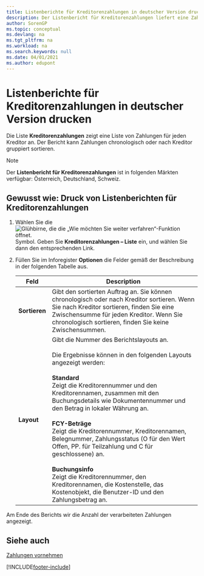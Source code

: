 ```yaml
---
title: Listenberichte für Kreditorenzahlungen in deutscher Version drucken
description: Der Listenbericht für Kreditorenzahlungen liefert eine Zahlungsauflistung für jeden Kreditor in der deutschen Version. Der Bericht kann Zahlungen chronologisch oder nach Kreditor gruppiert sortieren.
author: SorenGP
ms.topic: conceptual
ms.devlang: na
ms.tgt_pltfrm: na
ms.workload: na
ms.search.keywords: null
ms.date: 04/01/2021
ms.author: edupont
---
```

# Listenberichte für Kreditorenzahlungen in deutscher Version drucken

Die Liste **Kreditorenzahlungen** zeigt eine Liste von Zahlungen für jeden Kreditor an. Der Bericht kann Zahlungen chronologisch oder nach Kreditor gruppiert sortieren.  

> [!NOTE]
> Der **Listenbericht für Kreditorenzahlungen** ist in folgenden Märkten verfügbar: Österreich, Deutschland, Schweiz.

## Gewusst wie: Druck von Listenberichten für Kreditorenzahlungen  

1. Wählen Sie die ![Glühbirne, die die „Wie möchten Sie weiter verfahren“-Funktion öffnet.](../../media/ui-search/search_small.png "Sagen Sie mir, was Sie tun wollen") Symbol. Geben Sie **Kreditorenzahlungen – Liste** ein, und wählen Sie dann den entsprechenden Link.  
2. Füllen Sie im Inforegister **Optionen** die Felder gemäß der Beschreibung in der folgenden Tabelle aus.  

    |Feld|Description|  
    |---------------------------------|---------------------------------------|  
    |**Sortieren**|Gibt den sortierten Auftrag an. Sie können chronologisch oder nach Kreditor sortieren. Wenn Sie nach Kreditor sortieren, finden Sie eine Zwischensumme für jeden Kreditor. Wenn Sie chronologisch sortieren, finden Sie keine Zwischensummen.|  
    |**Layout**|Gibt die Nummer des Berichtslayouts an.<br /><br /> Die Ergebnisse können in den folgenden Layouts angezeigt werden:<br /><br /> **Standard**<br /> Zeigt die Kreditorennummer und den Kreditorennamen, zusammen mit den Buchungsdetails wie Dokumentennummer und den Betrag in lokaler Währung an.<br /><br /> **FCY-Beträge**<br /> Zeigt die Kreditorennummer, Kreditorennamen, Belegnummer, Zahlungsstatus (O für den Wert Offen, PP. für Teilzahlung und C für geschlossene) an.<br /><br /> **Buchungsinfo**<br /> Zeigt die Kreditorennummer, den Kreditorennamen, die Kostenstelle, das Kostenobjekt, die Benutzer-ID und den Zahlungsbetrag an.|  

 Am Ende des Berichts wir die Anzahl der verarbeiteten Zahlungen angezeigt.  

## Siehe auch

[Zahlungen vornehmen](../../payables-make-payments.md)


[!INCLUDE[footer-include](../../includes/footer-banner.md)]
